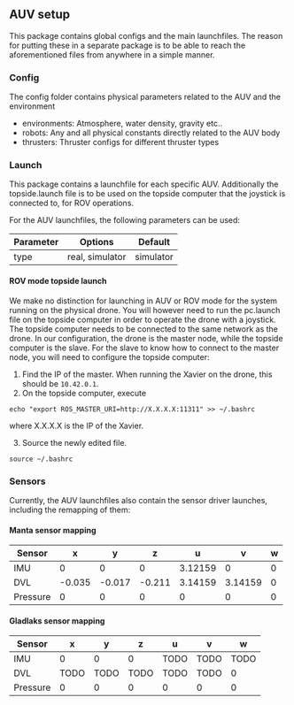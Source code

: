 ## AUV setup

This package contains global configs and the main launchfiles. The reason for putting these in a separate package is to be able to reach the aforementioned files from anywhere in a simple manner.

### Config
The config folder contains physical parameters related to the AUV and the environment

* environments: Atmosphere, water density, gravity etc..
* robots: Any and all physical constants directly related to the AUV body
* thrusters: Thruster configs for different thruster types

### Launch
This package contains a launchfile for each specific AUV. Additionally the topside.launch file is to
be used on the topside computer that the joystick is connected to, for ROV operations.

For the AUV launchfiles, the following parameters can be used:

| Parameter | Options         | Default   |
| ----------|-----------------|-----------|
| type      | real, simulator | simulator |

#### ROV mode topside launch
We make no distinction for launching in AUV or ROV mode for the system running on the physical drone.
You will however need to run the pc.launch file on the topside computer in order to operate the drone
with a joystick. The topside computer needs to be connected to the same network as the drone. In our configuration, the drone
is the master node, while the topside computer is the slave. For the slave to know how to connect to the master node,
you will need to configure the topside computer:

1. Find the IP of the master. When running the Xavier on the drone, this should be `10.42.0.1`.
2. On the topside computer, execute
```
echo "export ROS_MASTER_URI=http://X.X.X.X:11311" >> ~/.bashrc
```
where X.X.X.X is the IP of the Xavier.

3. Source the newly edited file.
```
source ~/.bashrc
```

### Sensors
Currently, the AUV launchfiles also contain the sensor driver launches, including the remapping of them:

#### Manta sensor mapping
| Sensor   | x     | y      | z      | u       | v       | w |
| ---------|-------|--------|--------|---------|---------|---|
| IMU      | 0     | 0      | 0      | 3.12159 | 0       | 0 |
| DVL      |-0.035 |-0.017  |-0.211  | 3.14159 | 3.14159 | 0 |
| Pressure | 0     | 0      | 0      | 0       | 0       | 0 |

#### Gladlaks sensor mapping
| Sensor   | x     | y      | z      | u       | v       | w    |
| ---------|-------|--------|--------|---------|---------|------|
| IMU      | 0     | 0      | 0      | TODO    | TODO    | TODO |
| DVL      |TODO   |TODO    |TODO    | TODO    | TODO    | 0    |
| Pressure | 0     | 0      | 0      | 0       | 0       | 0    |
